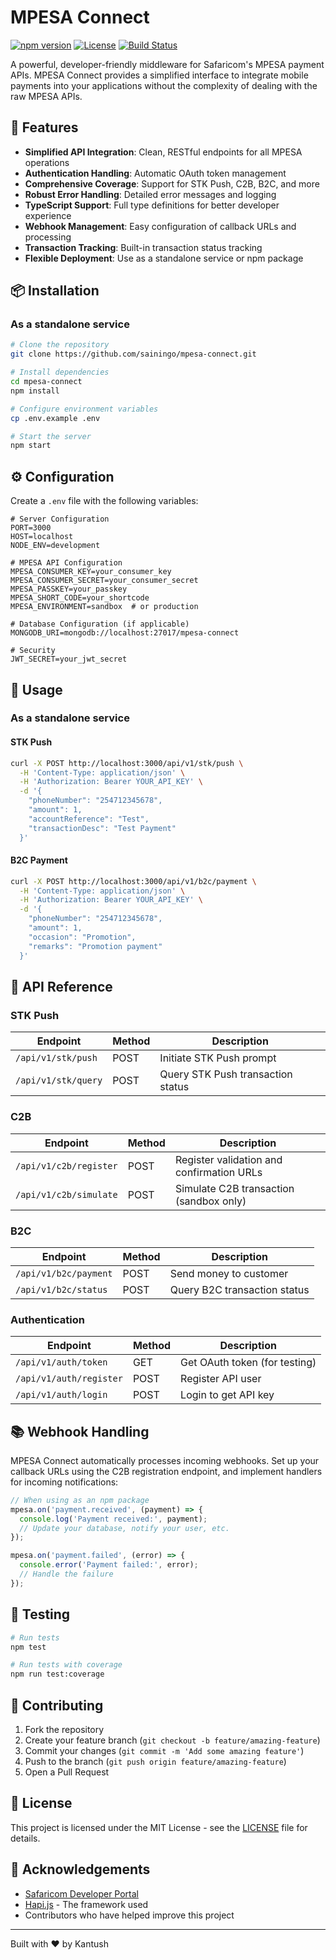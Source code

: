 # MPESA Connect

[![npm version](https://img.shields.io/npm/v/mpesa-connect.svg)](https://www.npmjs.com/package/mpesa-connect)
[![License](https://img.shields.io/npm/l/mpesa-connect.svg)](https://github.com/yourusername/mpesa-connect/blob/main/LICENSE)
[![Build Status](https://img.shields.io/travis/yourusername/mpesa-connect.svg)](https://travis-ci.org/yourusername/mpesa-connect)

A powerful, developer-friendly middleware for Safaricom's MPESA payment APIs. MPESA Connect provides a simplified interface to integrate mobile payments into your applications without the complexity of dealing with the raw MPESA APIs.

## 🚀 Features

- **Simplified API Integration**: Clean, RESTful endpoints for all MPESA operations
- **Authentication Handling**: Automatic OAuth token management
- **Comprehensive Coverage**: Support for STK Push, C2B, B2C, and more
- **Robust Error Handling**: Detailed error messages and logging
- **TypeScript Support**: Full type definitions for better developer experience
- **Webhook Management**: Easy configuration of callback URLs and processing
- **Transaction Tracking**: Built-in transaction status tracking
- **Flexible Deployment**: Use as a standalone service or npm package

## 📦 Installation

<!-- ### As an npm package

```bash
npm install mpesa-connect
``` -->

### As a standalone service

```bash
# Clone the repository
git clone https://github.com/sainingo/mpesa-connect.git

# Install dependencies
cd mpesa-connect
npm install

# Configure environment variables
cp .env.example .env

# Start the server
npm start
```

## ⚙️ Configuration

Create a `.env` file with the following variables:

```
# Server Configuration
PORT=3000
HOST=localhost
NODE_ENV=development

# MPESA API Configuration
MPESA_CONSUMER_KEY=your_consumer_key
MPESA_CONSUMER_SECRET=your_consumer_secret
MPESA_PASSKEY=your_passkey
MPESA_SHORT_CODE=your_shortcode
MPESA_ENVIRONMENT=sandbox  # or production

# Database Configuration (if applicable)
MONGODB_URI=mongodb://localhost:27017/mpesa-connect

# Security
JWT_SECRET=your_jwt_secret
```

## 🔧 Usage

<!-- ### As an npm package

```javascript
// Initialize the client
const { MpesaConnect } = require('mpesa-connect');

const mpesa = new MpesaConnect({
  consumerKey: 'your_consumer_key',
  consumerSecret: 'your_consumer_secret',
  shortCode: 'your_shortcode',
  passkey: 'your_passkey',
  environment: 'sandbox' // or 'production'
});

// STK Push Example
async function initiatePayment() {
  try {
    const result = await mpesa.stkPush({
      amount: 1,
      phoneNumber: '254712345678',
      accountReference: 'Test',
      transactionDesc: 'Test Payment'
    });
    
    console.log('Payment initiated:', result);
  } catch (error) {
    console.error('Payment failed:', error);
  }
}

// C2B Registration Example
async function registerUrls() {
  try {
    const result = await mpesa.c2b.registerUrls({
      ValidationURL: 'https://example.com/validation',
      ConfirmationURL: 'https://example.com/confirmation',
      ResponseType: 'Completed'
    });
    
    console.log('URLs registered:', result);
  } catch (error) {
    console.error('Registration failed:', error);
  }
}
``` -->

### As a standalone service

#### STK Push

```bash
curl -X POST http://localhost:3000/api/v1/stk/push \
  -H 'Content-Type: application/json' \
  -H 'Authorization: Bearer YOUR_API_KEY' \
  -d '{
    "phoneNumber": "254712345678",
    "amount": 1,
    "accountReference": "Test",
    "transactionDesc": "Test Payment"
  }'
```

#### B2C Payment

```bash
curl -X POST http://localhost:3000/api/v1/b2c/payment \
  -H 'Content-Type: application/json' \
  -H 'Authorization: Bearer YOUR_API_KEY' \
  -d '{
    "phoneNumber": "254712345678",
    "amount": 1,
    "occasion": "Promotion",
    "remarks": "Promotion payment"
  }'
```

## 🔄 API Reference

### STK Push

| Endpoint | Method | Description |
|----------|--------|-------------|
| `/api/v1/stk/push` | POST | Initiate STK Push prompt |
| `/api/v1/stk/query` | POST | Query STK Push transaction status |

### C2B

| Endpoint | Method | Description |
|----------|--------|-------------|
| `/api/v1/c2b/register` | POST | Register validation and confirmation URLs |
| `/api/v1/c2b/simulate` | POST | Simulate C2B transaction (sandbox only) |

### B2C

| Endpoint | Method | Description |
|----------|--------|-------------|
| `/api/v1/b2c/payment` | POST | Send money to customer |
| `/api/v1/b2c/status` | POST | Query B2C transaction status |

### Authentication

| Endpoint | Method | Description |
|----------|--------|-------------|
| `/api/v1/auth/token` | GET | Get OAuth token (for testing) |
| `/api/v1/auth/register` | POST | Register API user |
| `/api/v1/auth/login` | POST | Login to get API key |

## 📚 Webhook Handling

MPESA Connect automatically processes incoming webhooks. Set up your callback URLs using the C2B registration endpoint, and implement handlers for incoming notifications:

```javascript
// When using as an npm package
mpesa.on('payment.received', (payment) => {
  console.log('Payment received:', payment);
  // Update your database, notify your user, etc.
});

mpesa.on('payment.failed', (error) => {
  console.error('Payment failed:', error);
  // Handle the failure
});
```

## 🧪 Testing

```bash
# Run tests
npm test

# Run tests with coverage
npm run test:coverage
```

## 🤝 Contributing

1. Fork the repository
2. Create your feature branch (`git checkout -b feature/amazing-feature`)
3. Commit your changes (`git commit -m 'Add some amazing feature'`)
4. Push to the branch (`git push origin feature/amazing-feature`)
5. Open a Pull Request

## 📄 License

This project is licensed under the MIT License - see the [LICENSE](LICENSE) file for details.

## 🙏 Acknowledgements

- [Safaricom Developer Portal](https://developer.safaricom.co.ke/)
- [Hapi.js](https://hapi.dev/) - The framework used
- Contributors who have helped improve this project

---

Built with ❤️ by Kantush